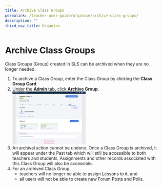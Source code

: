 ```yaml
---
title: Archive Class Groups
permalink: /teacher-user-guide/organise/archive-class-groups/
description: ""
third_nav_title: Organise
---
```

<h1>Archive Class Groups</h1>

<p>Class Groups (Group) created in SLS can be archived when they are no longer needed.</p>

<ol>
  <li>To archive a Class Group, enter the Class Group by clicking the <strong>Class Group Card</strong>.</li>
  <li>Under the <strong>Admin</strong> tab, click <strong>Archive Group</strong>.</li><img style="width: 50%;" src="/images/2Teacher/O-ArchiveClassGroup.png">
  <li>An archival action cannot be undone. Once a Class Group is archived, it will appear under the Past tab which will still be accessible to both teachers and students. Assignments and other records associated with this Class Group will also be accessible.</li>
  <li>For an archived Class Group,
    <ul>
      <li>teachers will no longer be able to assign Lessons to it, and</li>
      <li>all users will not be able to create new Forum Posts and Polls.</li>
    </ul>
  </li>
</ol>
